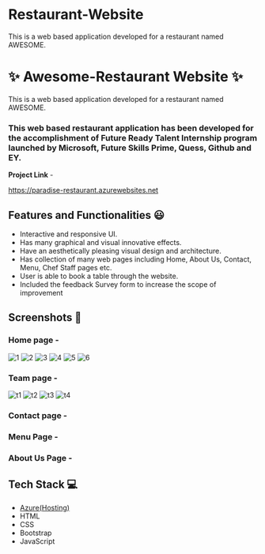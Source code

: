 # Restaurant-Website
This is a web based application developed for a restaurant named AWESOME.



# ✨ Awesome-Restaurant Website ✨

This is a web based application developed for a restaurant named AWESOME.

### This web based restaurant application has been developed for the accomplishment of Future Ready Talent Internship program launched by Microsoft, Future Skills Prime, Quess, Github and EY.


**Project Link** - 

https://paradise-restaurant.azurewebsites.net




## Features and Functionalities 😃

- Interactive and responsive UI.
- Has many graphical and visual innovative effects.
- Have an aesthetically pleasing visual design and architecture.
- Has collection of many web pages including Home, About Us, Contact, Menu, Chef Staff pages etc.
- User is able to book a table through the website.
- Included the feedback Survey form to increase the scope of improvement 

## Screenshots 📸
### Home page -   
![1](https://user-images.githubusercontent.com/92742019/153176443-367067a5-6d66-4aa6-81d4-688f9d465ff4.PNG)
![2](https://user-images.githubusercontent.com/92742019/153176573-38aa9be4-1ee9-403e-be1f-eff4b906b7f8.PNG)
![3](https://user-images.githubusercontent.com/92742019/153176613-f9548d6b-51ee-46b7-8676-cb4e6f1ef51a.PNG)
![4](https://user-images.githubusercontent.com/92742019/153176639-560a2619-c3f2-420e-8aec-193aa4d1ec60.PNG)
![5](https://user-images.githubusercontent.com/92742019/153176661-de2cbd58-11a3-48bf-b04d-7470853f1661.PNG)
![6](https://user-images.githubusercontent.com/92742019/153176700-1b994d26-1555-4250-8320-c931f028edf3.PNG)



### Team page -
![t1](https://user-images.githubusercontent.com/92742019/153179794-7de82399-c2e3-4738-b765-32c819e4a550.PNG)
![t2](https://user-images.githubusercontent.com/92742019/153179818-f1cc75de-c5bf-41fd-ba36-808659cc46c0.PNG)
![t3](https://user-images.githubusercontent.com/92742019/153179847-6c25b00f-c8d5-4e1f-8a5a-ec4032d06cb7.PNG)
![t4](https://user-images.githubusercontent.com/92742019/153179873-82361ea1-8085-4314-ad14-c42069c8f355.PNG)

### Contact page -


### Menu Page -

### About Us Page -


## Tech Stack 💻

- [Azure(Hosting)](https://azure.microsoft.com/en-in/features/azure-portal/)
- HTML
- CSS
- Bootstrap
- JavaScript
